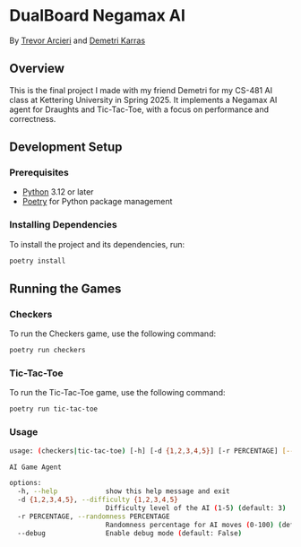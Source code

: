 # DualBoard Negamax AI

By [Trevor Arcieri](https://github.com/trevorxarcieri) and [Demetri Karras](https://github.com/demetri-0)

## Overview

This is the final project I made with my friend Demetri for my CS-481 AI class at Kettering University in Spring 2025. It implements a Negamax AI agent for Draughts and Tic-Tac-Toe, with a focus on performance and correctness.

## Development Setup

### Prerequisites

- [Python](https://www.python.org/downloads/) 3.12 or later
- [Poetry](https://python-poetry.org/docs/) for Python package management

### Installing Dependencies

To install the project and its dependencies, run:

```bash
poetry install
```

## Running the Games

### Checkers

To run the Checkers game, use the following command:

```bash
poetry run checkers
```

### Tic-Tac-Toe

To run the Tic-Tac-Toe game, use the following command:

```bash
poetry run tic-tac-toe
```

### Usage

```bash
usage: (checkers|tic-tac-toe) [-h] [-d {1,2,3,4,5}] [-r PERCENTAGE] [--debug]

AI Game Agent

options:
  -h, --help            show this help message and exit
  -d {1,2,3,4,5}, --difficulty {1,2,3,4,5}
                        Difficulty level of the AI (1-5) (default: 3)
  -r PERCENTAGE, --randomness PERCENTAGE
                        Randomness percentage for AI moves (0-100) (default: 0.0)
  --debug               Enable debug mode (default: False)

```
